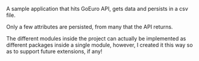 A sample application that hits GoEuro API, gets data and persists in a csv file.

Only a few attributes are persisted, from many that the API returns.

The different modules inside the project can actually be implemented as different packages inside a single module, however, I created it this way so as to support future extensions, if any!
